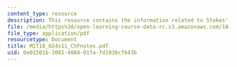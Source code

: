 ```yaml
---
content_type: resource
description: This resource contains the information related to Stokes' theorem.
file: /media/https%3A/open-learning-course-data-rc.s3.amazonaws.com/18-024-multivariable-calculus-with-theory-spring-2011/6e01501b3081488401fafd1936cf643b_MIT18_024s11_ChFnotes.pdf
file_type: application/pdf
resourcetype: Document
title: MIT18_024s11_ChFnotes.pdf
uid: 6e01501b-3081-4884-01fa-fd1936cf643b
---
```


